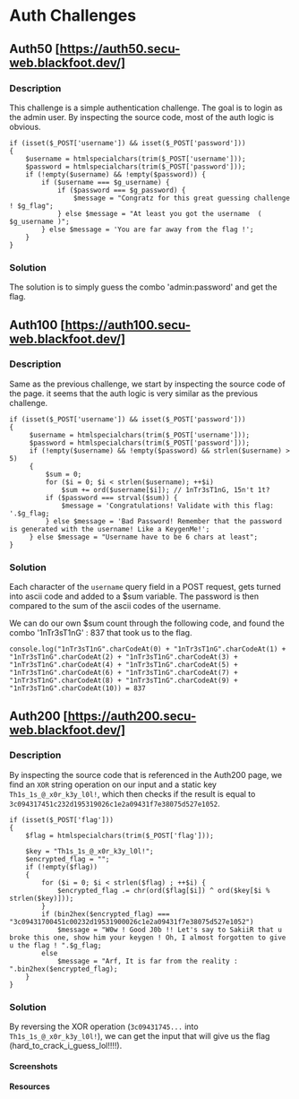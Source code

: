 # Auth Challenges

## Auth50 [https://auth50.secu-web.blackfoot.dev/]

### Description

This challenge is a simple authentication challenge. The goal is to login as the admin user.
By inspecting the source code, most of the auth logic is obvious.

```
if (isset($_POST['username']) && isset($_POST['password']))
{
    $username = htmlspecialchars(trim($_POST['username']));
    $password = htmlspecialchars(trim($_POST['password']));
    if (!empty($username) && !empty($password)) {
        if ($username === $g_username) {
            if ($password === $g_password) {
                $message = "Congratz for this great guessing challenge ! $g_flag";
            } else $message = "At least you got the username  ( $g_username )";
        } else $message = 'You are far away from the flag !';
    }
}
```

### Solution

The solution is to simply guess the combo 'admin:password' and get the flag.


## Auth100 [https://auth100.secu-web.blackfoot.dev/]

### Description

Same as the previous challenge, we start by inspecting the source code of the page. it seems that the auth logic is very similar as the previous challenge.

```
if (isset($_POST['username']) && isset($_POST['password']))
{
     $username = htmlspecialchars(trim($_POST['username']));
     $password = htmlspecialchars(trim($_POST['password']));
     if (!empty($username) && !empty($password) && strlen($username) > 5)
     {
         $sum = 0;
         for ($i = 0; $i < strlen($username); ++$i)
             $sum += ord($username[$i]); // 1nTr3sT1nG, 15n't 1t?
         if ($password === strval($sum)) {
             $message = 'Congratulations! Validate with this flag: '.$g_flag;
         } else $message = 'Bad Password! Remember that the password is generated with the username! Like a KeygenMe!';
     } else $message = "Username have to be 6 chars at least";
}
```

### Solution

Each character of the `username` query field in a POST request, gets turned into ascii code and added to a $sum variable.
The password is then compared to the sum of the ascii codes of the username.

We can do our own $sum count through the following code, and found the combo '1nTr3sT1nG' : 837  that took us to the flag.

```
console.log("1nTr3sT1nG".charCodeAt(0) + "1nTr3sT1nG".charCodeAt(1) + "1nTr3sT1nG".charCodeAt(2) + "1nTr3sT1nG".charCodeAt(3) + "1nTr3sT1nG".charCodeAt(4) + "1nTr3sT1nG".charCodeAt(5) + "1nTr3sT1nG".charCodeAt(6) + "1nTr3sT1nG".charCodeAt(7) + "1nTr3sT1nG".charCodeAt(8) + "1nTr3sT1nG".charCodeAt(9) + "1nTr3sT1nG".charCodeAt(10)) = 837
```

## Auth200 [https://auth200.secu-web.blackfoot.dev/]

### Description

By inspecting the source code that is referenced in the Auth200 page, we find an `XOR` string operation on our input and a static key `Th1s_1s_@_x0r_k3y_l0l!`, which then checks if the result is equal to `3c094317451c232d195319026c1e2a09431f7e38075d527e1052`.

```
if (isset($_POST['flag']))
{
    $flag = htmlspecialchars(trim($_POST['flag']));

    $key = "Th1s_1s_@_x0r_k3y_l0l!";
    $encrypted_flag = "";
    if (!empty($flag))
    {
        for ($i = 0; $i < strlen($flag) ; ++$i) {
            $encrypted_flag .= chr(ord($flag[$i]) ^ ord($key[$i % strlen($key)]));
        }
        if (bin2hex($encrypted_flag) === "3c09431700451c00232d19531900026c1e2a09431f7e38075d527e1052")
            $message = "W0w ! Good J0b !! Let's say to SakiiR that u broke this one, show him your keygen ! Oh, I almost forgotten to give u the flag ! ".$g_flag;
        else
            $message = "Arf, It is far from the reality : ".bin2hex($encrypted_flag);
    }
}
```
### Solution

By reversing the XOR operation (`3c09431745...` into `Th1s_1s_@_x0r_k3y_l0l!`), we can get the input that will give us the flag (hard_to_crack_i_guess_lol!!!!).


#### Screenshots

#### Resources
